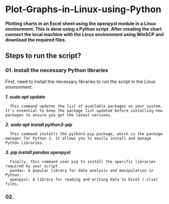 # Plot-Graphs-in-Linux-using-Python
**Plotting charts in an Excel sheet using the openpyxl module in a Linux environment. This is done using a Python script. After creating the chart connect the local machine with the Linux environment using WinSCP and download the required files.**

## Steps to run the script?

### 01. Install the necessary Python libraries
First, need to install the necessary libraries to run the script in the Linux environment.

   _**1. sudo apt update**_

      This command updates the list of available packages on your system. It's essential to keep the package list updated before installing new packages to ensure you get the latest versions.

   _**2. sudo apt install python3-pip**_
   
      This command installs the python3-pip package, which is the package manager for Python 3. It allows you to easily install and manage Python libraries.

   _**3. pip install pandas openpyxl**_

      Finally, this command uses pip to install the specific libraries required by your script:
      pandas: A popular library for data analysis and manipulation in Python.
      openpyxl: A library for reading and writing data to Excel (.xlsx) files.

### 02. 

